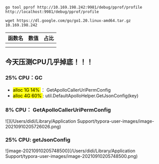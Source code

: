 





```
go tool pprof http://10.169.198.242:9981/debug/pprof/profile
http://localhost:9981/debug/pprof/profile
```

```
wget https://dl.google.com/go/go1.20.linux-amd64.tar.gz
10.169.198.242

```



| 函数名 | 数值 | 占比 |
| ------ | ---- | ---- |
|        |      |      |
|        |      |      |



## 今天压测CPU几乎掉底！！！

### 25% CPU：GC

* <mark>alloc 1G 14% </mark>： GetApolloCallerUriPermConfig  
* <mark>alloc 4G 60% </mark>:  util.DefaultApolloHelper.GetJsonConfig(key)

### 8%  CPU：  GetApolloCallerUriPermConfig

![](/Users/didi/Library/Application Support/typora-user-images/image-20210910205726026.png)

### 25% CPU: getJsonConfig 

![image-20210910205748500](/Users/didi/Library/Application Support/typora-user-images/image-20210910205748500.png)







